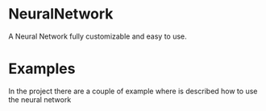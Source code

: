 # NeuralNetwork
A Neural Network fully customizable and easy to use.

# Examples
In the project there are a couple of example where is described how to use the neural network
